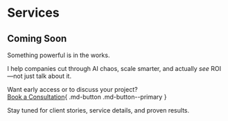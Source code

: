 # Services

## Coming Soon

Something powerful is in the works.

I help companies cut through AI chaos, scale smarter, and actually *see* ROI—not just talk about it.

Want early access or to discuss your project?  
[Book a Consultation](https://cal.com/your-handle){ .md-button .md-button--primary }

Stay tuned for client stories, service details, and proven results.
